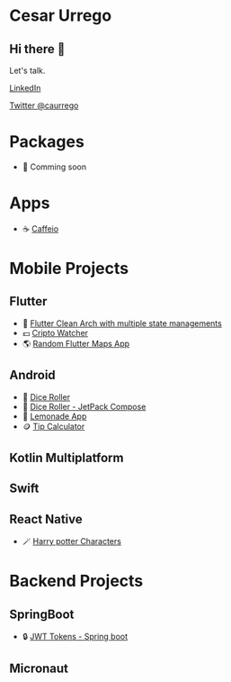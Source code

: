 # Cesar Urrego

## Hi there 👋

Let's talk.

[LinkedIn](https://www.linkedin.com/in/cesar-augusto-urrego-zapata-a06a3281/)

[Twitter @caurrego](https://twitter.com/caurregoz)

# Packages

- 🔭 Comming soon

# Apps

- :coffee: [Caffeio](https://github.com/curregoz/caffeio-app)

# Mobile Projects

## Flutter

- :broom: [Flutter Clean Arch with multiple state managements](https://github.com/curregoz/bloc-clean-arch)
- :dollar: [Cripto Watcher](https://github.com/curregoz/crypto_watcher)
- :earth_americas: [Random Flutter Maps App](https://github.com/curregoz/flutter-maps)

## Android

- 🎱 [Dice Roller](https://github.com/cesarurrego/dice-roller)
- 🎱 [Dice Roller - JetPack Compose](https://github.com/cesarurrego/dice-roller-compose)
- 🍋 [Lemonade App](https://github.com/cesarurrego/lemonade-app)
- 🪙 [Tip Calculator](https://github.com/cesarurrego/tip-calculator)

## Kotlin Multiplatform

## Swift

## React Native

- 🪄 [Harry potter Characters](https://github.com/cesarurrego/harry-potter-react-native)

# Backend Projects

## SpringBoot

- 🔒 [JWT Tokens - Spring boot](https://github.com/cesarurrego/kotlin-springboot-jwttokens)

## Micronaut
